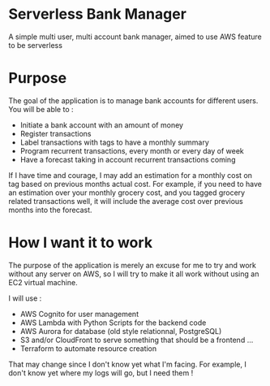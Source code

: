 # Serverless Bank Manager
A simple multi user, multi account bank manager, aimed to use AWS feature to be serverless

# Purpose
The goal of the application is to manage bank accounts for different users. You will be able to :
* Initiate a bank account with an amount of money
* Register transactions
* Label transactions with tags to have a monthly summary
* Program recurrent transactions, every month or every day of week
* Have a forecast taking in account recurrent transactions coming

If I have time and courage, I may add an estimation for a monthly cost on tag based on previous months actual cost. For example, if you need to have an estimation over your monthly grocery cost, and you tagged grocery related transactions well, it will include the average cost over previous months into the forecast.

# How I want it to work
The purpose of the application is merely an excuse for me to try and work without any server on AWS, so I will try to make it all work without using an EC2 virtual machine.

I will use :
* AWS Cognito for user management
* AWS Lambda with Python Scripts for the backend code
* AWS Aurora for database (old style relationnal, PostgreSQL)
* S3 and/or CloudFront to serve something that should be a frontend ...
* Terraform to automate resource creation

That may change since I don't know yet what I'm facing. For example, I don't know yet where my logs will go, but I need them !
